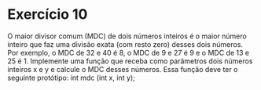 # Exercício 10

O maior divisor comum (MDC) de dois números inteiros é o maior número inteiro
que faz uma divisão exata (com resto zero) desses dois números. Por exemplo, o MDC de 
32 e 40 é 8, o MDC de 9 e 27 é 9 e o MDC de 13 e 25 é 1. Implemente uma função que 
receba como parâmetros dois números inteiros x e y e calcule o MDC desses números. 
Essa função deve ter o seguinte protótipo:
int mdc (int x, int y);